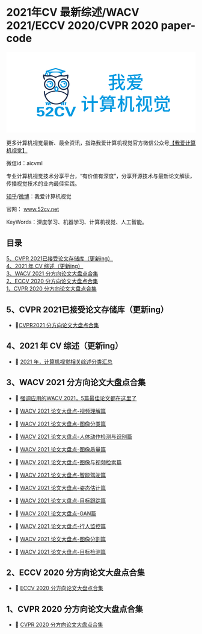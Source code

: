 # 2021年CV 最新综述/WACV 2021/ECCV 2020/CVPR 2020 paper-code

<div align="center">
  <img src="image/52CV1.png" width="600"/>
</div>


更多计算机视觉最新、最全资讯，指路我爱计算机视觉官方微信公众号[【我爱计算机视觉】](https://mp.weixin.qq.com/s/BxzK_MR372BsF_p81Tdx1A)

微信id：aicvml

专业计算机视觉技术分享平台，“有价值有深度”，分享开源技术与最新论文解读，传播视觉技术的业内最佳实践。

[知乎](https://www.zhihu.com/people/52cv)/[微博](https://weibo.com/CVML/profile?rightmod=1&wvr=6&mod=personinfo)：我爱计算机视觉

官网： www.52cv.net

KeyWords：深度学习、机器学习、计算机视觉、人工智能。

## 目录

[5、CVPR 2021已接受论文存储库（更新ing）](#5)<br>
[4、2021 年 CV 综述（更新ing）](#4)<br>
[3、WACV 2021 分方向论文大盘点合集](#3)<br>
[2、ECCV 2020 分方向论文大盘点合集](#2)<br>
[1、CVPR 2020 分方向论文大盘点合集](#1)<br>

<a name="5"/>

## 5、CVPR 2021已接受论文存储库（更新ing）

- 📜[CVPR2021 分方向论文大盘点合集](https://github.com/52CV/CVPR2021-Paper)

<a name="4"/>

## 4、2021 年 CV 综述（更新ing）

-  📜 [2021 年，计算机视觉相关综述分类汇总](https://github.com/52CV/2021-CV-Survey)

<a name="3">

## 3、WACV 2021 分方向论文大盘点合集

-  📜 [强调应用的WACV 2021，5篇最佳论文都在这里了](https://zhuanlan.zhihu.com/p/352042288)

-  📜 [WACV 2021 论文大盘点-视频理解篇](https://zhuanlan.zhihu.com/p/349956079)

-  📜 [WACV 2021 论文大盘点-图像分类篇](https://zhuanlan.zhihu.com/p/349768994)

-  📜 [WACV 2021 论文大盘点-人体动作检测与识别篇](https://zhuanlan.zhihu.com/p/349204409)

-  📜 [WACV 2021 论文大盘点-图像质量篇](https://zhuanlan.zhihu.com/p/348695402)

-  📜 [WACV 2021 论文大盘点-图像与视频检索篇](https://zhuanlan.zhihu.com/p/348494198)

-  📜 [WACV 2021 论文大盘点-智能驾驶篇](https://zhuanlan.zhihu.com/p/348493677)

-  📜 [WACV 2021 论文大盘点-姿态估计篇](https://zhuanlan.zhihu.com/p/347574252)

-  📜 [WACV 2021 论文大盘点-目标跟踪篇](https://zhuanlan.zhihu.com/p/347303230)

-  📜 [WACV 2021 论文大盘点-GAN篇](https://zhuanlan.zhihu.com/p/347032297)

-  📜 [WACV 2021 论文大盘点-行人监控篇](https://zhuanlan.zhihu.com/p/346133693)

-  📜 [WACV 2021 论文大盘点-图像分割篇](https://zhuanlan.zhihu.com/p/345861558)

-  📜 [WACV 2021 论文大盘点-目标检测篇](https://zhuanlan.zhihu.com/p/345311150)


<a name="2">
  
## 2、ECCV 2020 分方向论文大盘点合集

-  📜 [ECCV 2020 分方向论文大盘点合集](https://github.com/52CV/ECCV-2020-Papers)

<a name="1"/>

## 1、CVPR 2020 分方向论文大盘点合集

-  📜 [CVPR 2020 分方向论文大盘点合集](https://github.com/52CV/CVPR-2020-Papers)
